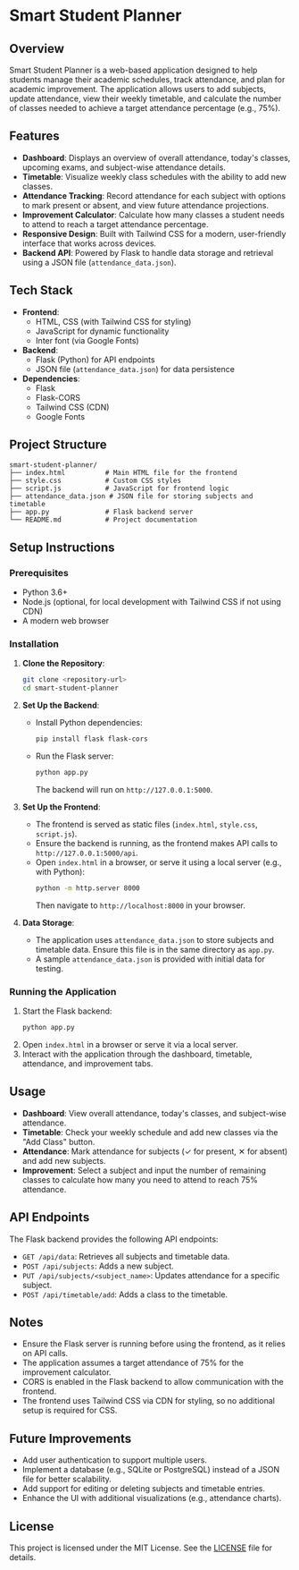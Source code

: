 # Smart Student Planner

## Overview
Smart Student Planner is a web-based application designed to help students manage their academic schedules, track attendance, and plan for academic improvement. The application allows users to add subjects, update attendance, view their weekly timetable, and calculate the number of classes needed to achieve a target attendance percentage (e.g., 75%).

## Features
- **Dashboard**: Displays an overview of overall attendance, today's classes, upcoming exams, and subject-wise attendance details.
- **Timetable**: Visualize weekly class schedules with the ability to add new classes.
- **Attendance Tracking**: Record attendance for each subject with options to mark present or absent, and view future attendance projections.
- **Improvement Calculator**: Calculate how many classes a student needs to attend to reach a target attendance percentage.
- **Responsive Design**: Built with Tailwind CSS for a modern, user-friendly interface that works across devices.
- **Backend API**: Powered by Flask to handle data storage and retrieval using a JSON file (`attendance_data.json`).

## Tech Stack
- **Frontend**:
  - HTML, CSS (with Tailwind CSS for styling)
  - JavaScript for dynamic functionality
  - Inter font (via Google Fonts)
- **Backend**:
  - Flask (Python) for API endpoints
  - JSON file (`attendance_data.json`) for data persistence
- **Dependencies**:
  - Flask
  - Flask-CORS
  - Tailwind CSS (CDN)
  - Google Fonts

## Project Structure
```
smart-student-planner/
├── index.html          # Main HTML file for the frontend
├── style.css           # Custom CSS styles
├── script.js           # JavaScript for frontend logic
├── attendance_data.json # JSON file for storing subjects and timetable
├── app.py              # Flask backend server
└── README.md           # Project documentation
```

## Setup Instructions

### Prerequisites
- Python 3.6+
- Node.js (optional, for local development with Tailwind CSS if not using CDN)
- A modern web browser

### Installation
1. **Clone the Repository**:
   ```bash
   git clone <repository-url>
   cd smart-student-planner
   ```

2. **Set Up the Backend**:
   - Install Python dependencies:
     ```bash
     pip install flask flask-cors
     ```
   - Run the Flask server:
     ```bash
     python app.py
     ```
     The backend will run on `http://127.0.0.1:5000`.

3. **Set Up the Frontend**:
   - The frontend is served as static files (`index.html`, `style.css`, `script.js`).
   - Ensure the backend is running, as the frontend makes API calls to `http://127.0.0.1:5000/api`.
   - Open `index.html` in a browser, or serve it using a local server (e.g., with Python):
     ```bash
     python -m http.server 8000
     ```
     Then navigate to `http://localhost:8000` in your browser.

4. **Data Storage**:
   - The application uses `attendance_data.json` to store subjects and timetable data. Ensure this file is in the same directory as `app.py`.
   - A sample `attendance_data.json` is provided with initial data for testing.

### Running the Application
1. Start the Flask backend:
   ```bash
   python app.py
   ```
2. Open `index.html` in a browser or serve it via a local server.
3. Interact with the application through the dashboard, timetable, attendance, and improvement tabs.

## Usage
- **Dashboard**: View overall attendance, today's classes, and subject-wise attendance.
- **Timetable**: Check your weekly schedule and add new classes via the "Add Class" button.
- **Attendance**: Mark attendance for subjects (✓ for present, ✕ for absent) and add new subjects.
- **Improvement**: Select a subject and input the number of remaining classes to calculate how many you need to attend to reach 75% attendance.

## API Endpoints
The Flask backend provides the following API endpoints:
- `GET /api/data`: Retrieves all subjects and timetable data.
- `POST /api/subjects`: Adds a new subject.
- `PUT /api/subjects/<subject_name>`: Updates attendance for a specific subject.
- `POST /api/timetable/add`: Adds a class to the timetable.

## Notes
- Ensure the Flask server is running before using the frontend, as it relies on API calls.
- The application assumes a target attendance of 75% for the improvement calculator.
- CORS is enabled in the Flask backend to allow communication with the frontend.
- The frontend uses Tailwind CSS via CDN for styling, so no additional setup is required for CSS.

## Future Improvements
- Add user authentication to support multiple users.
- Implement a database (e.g., SQLite or PostgreSQL) instead of a JSON file for better scalability.
- Add support for editing or deleting subjects and timetable entries.
- Enhance the UI with additional visualizations (e.g., attendance charts).

## License
This project is licensed under the MIT License. See the [LICENSE](LICENSE) file for details.